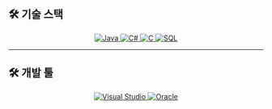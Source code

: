 ## 🛠️ 기술 스택

<p align="center">
  <a href="https://www.java.com/" target="_blank">
    <img src="https://img.shields.io/badge/Java-ED8B00?style=flat-square&logo=java&logoColor=white" alt="Java"/>
  </a>
  <a href="https://learn.microsoft.com/en-us/dotnet/csharp/" target="_blank">
    <img src="https://img.shields.io/badge/C%23-239120?style=flat-square&logo=csharp&logoColor=white" alt="C#"/>
  </a>
  <a href="https://www.iso.org/standard/63555.html" target="_blank">
    <img src="https://img.shields.io/badge/C-A8B9CC?style=flat-square&logo=c&logoColor=white" alt="C"/>
  </a>
  <a href="https://en.wikipedia.org/wiki/SQL" target="_blank">
    <img src="https://img.shields.io/badge/SQL-003B57?style=flat-square&logo=sqlite&logoColor=white" alt="SQL"/>
  </a>
</p>

---

## 🛠️ 개발 툴

<p align="center">
  <a href="https://visualstudio.microsoft.com/" target="_blank">
    <img src="https://img.shields.io/badge/Visual%20Studio-5C2D91?style=flat-square&logo=visual-studio&logoColor=white" alt="Visual Studio"/>
  </a>
  <a href="https://www.oracle.com/" target="_blank">
    <img src="https://img.shields.io/badge/Oracle-F80000?style=flat-square&logo=oracle&logoColor=white" alt="Oracle"/>
  </a>
</p>
